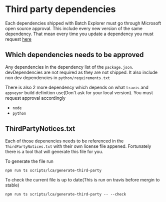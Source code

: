 # Third party dependencies

Each dependencies shipped with Batch Explorer must go through Microsoft open source approval. This include every new version of the same dependency. That mean every time you update a dependency you must request [here](https://ossmsft.visualstudio.com/DefaultCollection/_oss?searchText=p%3A%22BatchExplorer%22&_a=existing)

## Which dependencies needs to be approved

Any dependencies in the dependency list of the `package.json`. devDependencies are not required as they are not shipped.
It also include non dev dependencies in `python/requirements.txt`

There is also 2 more dependency which depends on what `travis` and `appveyor` build definition use(Don't ask for your local version). You must request approval accordingly

* `node`
* `python`

## ThirdPartyNotices.txt

Each of those depenencies needs to be referenced in the `ThirdPartyNotices.txt` with their own license file appened.
Fortunately there is a tool that will generate this file for you.

To generate the file run

```shell
npm run ts scripts/lca/generate-third-party
```

To check the current file is up to date(This is run on travis before mergin to stable)

```shell
npm run ts scripts/lca/generate-third-party -- --check
```
